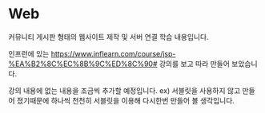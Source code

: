 # Web
커뮤니티 게시판 형태의 웹사이트 제작 및 서버 연결 학습 내용입니다.

인프런에 있는 https://www.inflearn.com/course/jsp-%EA%B2%8C%EC%8B%9C%ED%8C%90# 강의를 보고 따라 만들어 보았습니다.

강의 내용에 없는 내용을 조금씩 추가할 예정입니다. 
ex) 서블릿을 사용하지 않고 만들어 졌기때문에 하나씩 천천히 서블릿을 이용해 다시한번 만들어 볼 생각입니다.
